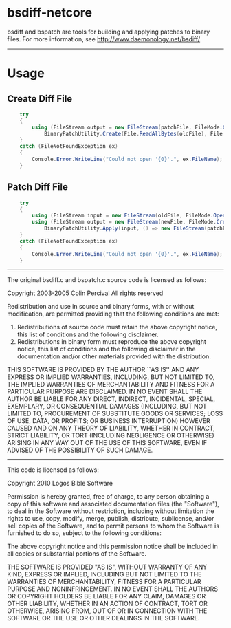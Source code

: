 # bsdiff-netcore

bsdiff and bspatch are tools for building and applying patches to binary files.
For more information, see http://www.daemonology.net/bsdiff/

----
# Usage

## Create Diff File
```C#
    try
    {
        using (FileStream output = new FileStream(patchFile, FileMode.Create))
            BinaryPatchUtility.Create(File.ReadAllBytes(oldFile), File.ReadAllBytes(newFile), output);
    }
    catch (FileNotFoundException ex)
    {
        Console.Error.WriteLine("Could not open '{0}'.", ex.FileName);
    }
```

## Patch Diff File
```C#
    try
    {
        using (FileStream input = new FileStream(oldFile, FileMode.Open, FileAccess.Read, FileShare.Read))
        using (FileStream output = new FileStream(newFile, FileMode.Create))
            BinaryPatchUtility.Apply(input, () => new FileStream(patchFile, FileMode.Open, FileAccess.Read, FileShare.Read), output);
    }
    catch (FileNotFoundException ex)
    {
        Console.Error.WriteLine("Could not open '{0}'.", ex.FileName);
    }
```

----

The original bsdiff.c and bspatch.c source code is licensed as follows:

Copyright 2003-2005 Colin Percival
All rights reserved

Redistribution and use in source and binary forms, with or without
modification, are permitted providing that the following conditions 
are met:
1. Redistributions of source code must retain the above copyright
    notice, this list of conditions and the following disclaimer.
2. Redistributions in binary form must reproduce the above copyright
    notice, this list of conditions and the following disclaimer in the
    documentation and/or other materials provided with the distribution.

THIS SOFTWARE IS PROVIDED BY THE AUTHOR ``AS IS'' AND ANY EXPRESS OR
IMPLIED WARRANTIES, INCLUDING, BUT NOT LIMITED TO, THE IMPLIED
WARRANTIES OF MERCHANTABILITY AND FITNESS FOR A PARTICULAR PURPOSE
ARE DISCLAIMED.  IN NO EVENT SHALL THE AUTHOR BE LIABLE FOR ANY
DIRECT, INDIRECT, INCIDENTAL, SPECIAL, EXEMPLARY, OR CONSEQUENTIAL
DAMAGES (INCLUDING, BUT NOT LIMITED TO, PROCUREMENT OF SUBSTITUTE GOODS
OR SERVICES; LOSS OF USE, DATA, OR PROFITS; OR BUSINESS INTERRUPTION)
HOWEVER CAUSED AND ON ANY THEORY OF LIABILITY, WHETHER IN CONTRACT,
STRICT LIABILITY, OR TORT (INCLUDING NEGLIGENCE OR OTHERWISE) ARISING
IN ANY WAY OUT OF THE USE OF THIS SOFTWARE, EVEN IF ADVISED OF THE
POSSIBILITY OF SUCH DAMAGE.

----

This code is licensed as follows:

Copyright 2010 Logos Bible Software

Permission is hereby granted, free of charge, to any person obtaining a copy of
this software and associated documentation files (the "Software"), to deal in
the Software without restriction, including without limitation the rights to
use, copy, modify, merge, publish, distribute, sublicense, and/or sell copies
of the Software, and to permit persons to whom the Software is furnished to do
so, subject to the following conditions:

The above copyright notice and this permission notice shall be included in all
copies or substantial portions of the Software.

THE SOFTWARE IS PROVIDED "AS IS", WITHOUT WARRANTY OF ANY KIND, EXPRESS OR
IMPLIED, INCLUDING BUT NOT LIMITED TO THE WARRANTIES OF MERCHANTABILITY,
FITNESS FOR A PARTICULAR PURPOSE AND NONINFRINGEMENT. IN NO EVENT SHALL THE
AUTHORS OR COPYRIGHT HOLDERS BE LIABLE FOR ANY CLAIM, DAMAGES OR OTHER
LIABILITY, WHETHER IN AN ACTION OF CONTRACT, TORT OR OTHERWISE, ARISING FROM,
OUT OF OR IN CONNECTION WITH THE SOFTWARE OR THE USE OR OTHER DEALINGS IN THE
SOFTWARE.
